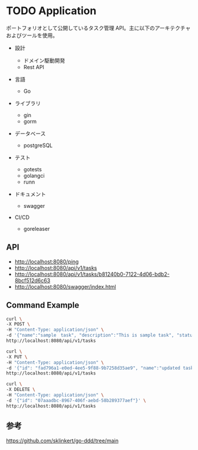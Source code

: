 # TODO Application

ポートフォリオとして公開しているタスク管理 API。主に以下のアーキテクチャおよびツールを使用。

- 設計
  - ドメイン駆動開発
  - Rest API

- 言語
  - Go

- ライブラリ
  - gin
  - gorm

- データベース
  - postgreSQL

- テスト
  - gotests
  - golangci
  - runn
  
- ドキュメント
  - swagger

- CI/CD
  - goreleaser
  
## API

- <http://localhost:8080/ping>
- <http://localhost:8080/api/v1/tasks>
- <http://localhost:8080/api/v1/tasks/b81240b0-7122-4d06-bdb2-8bcf512d6c63>
- <http://localhost:8080/swagger/index.html>

## Command Example

```bash
curl \
-X POST \
-H "Content-Type: application/json" \
-d '{"name":"sample　task", "description":"This is sample task", "status_id": 9}' \
http://localhost:8080/api/v1/tasks
```

```bash
curl \
-X PUT \
-H "Content-Type: application/json" \
-d '{"id": "fad796a1-e0ed-4ee5-9f88-9b7258d35ae9", "name":"updated task", "description":"This is updated task", "status_id": 5}' \
http://localhost:8080/api/v1/tasks
```

```bash
curl \
-X DELETE \
-H "Content-Type: application/json" \
-d '{"id": "07aaadbc-8967-406f-aebd-58b289377aef"}' \
http://localhost:8080/api/v1/tasks
```

## 参考

<https://github.com/sklinkert/go-ddd/tree/main>
